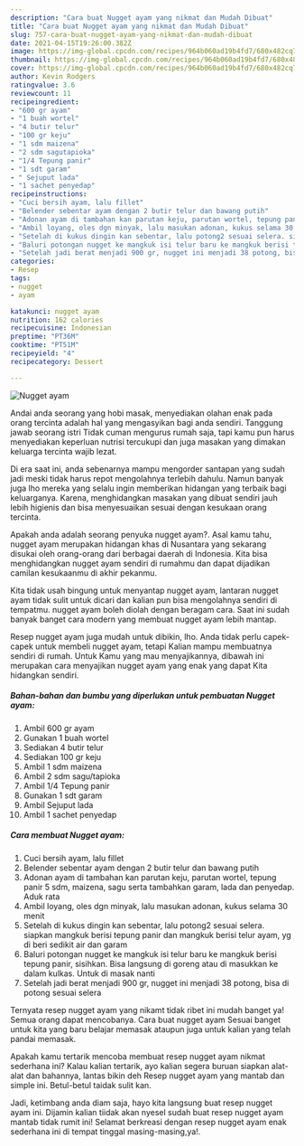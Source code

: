 ```yaml
---
description: "Cara buat Nugget ayam yang nikmat dan Mudah Dibuat"
title: "Cara buat Nugget ayam yang nikmat dan Mudah Dibuat"
slug: 757-cara-buat-nugget-ayam-yang-nikmat-dan-mudah-dibuat
date: 2021-04-15T19:26:00.382Z
image: https://img-global.cpcdn.com/recipes/964b060ad19b4fd7/680x482cq70/nugget-ayam-foto-resep-utama.jpg
thumbnail: https://img-global.cpcdn.com/recipes/964b060ad19b4fd7/680x482cq70/nugget-ayam-foto-resep-utama.jpg
cover: https://img-global.cpcdn.com/recipes/964b060ad19b4fd7/680x482cq70/nugget-ayam-foto-resep-utama.jpg
author: Kevin Rodgers
ratingvalue: 3.6
reviewcount: 11
recipeingredient:
- "600 gr ayam"
- "1 buah wortel"
- "4 butir telur"
- "100 gr keju"
- "1 sdm maizena"
- "2 sdm sagutapioka"
- "1/4 Tepung panir"
- "1 sdt garam"
- " Sejuput lada"
- "1 sachet penyedap"
recipeinstructions:
- "Cuci bersih ayam, lalu fillet"
- "Belender sebentar ayam dengan 2 butir telur dan bawang putih"
- "Adonan ayam di tambahan kan parutan keju, parutan wortel, tepung panir 5 sdm, maizena, sagu serta tambahkan garam, lada dan penyedap. Aduk rata"
- "Ambil loyang, oles dgn minyak, lalu masukan adonan, kukus selama 30 menit"
- "Setelah di kukus dingin kan sebentar, lalu potong2 sesuai selera. siapkan mangkuk berisi tepung panir dan mangkuk berisi telur ayam, yg di beri sedikit air dan garam"
- "Baluri potongan nugget ke mangkuk isi telur baru ke mangkuk berisi tepung panir, sisihkan. Bisa langsung di goreng atau di masukkan ke dalam kulkas. Untuk di masak nanti"
- "Setelah jadi berat menjadi 900 gr, nugget ini menjadi 38 potong, bisa di potong sesuai selera"
categories:
- Resep
tags:
- nugget
- ayam

katakunci: nugget ayam 
nutrition: 162 calories
recipecuisine: Indonesian
preptime: "PT36M"
cooktime: "PT51M"
recipeyield: "4"
recipecategory: Dessert

---
```



![Nugget ayam](https://img-global.cpcdn.com/recipes/964b060ad19b4fd7/680x482cq70/nugget-ayam-foto-resep-utama.jpg)

Andai anda seorang yang hobi masak, menyediakan olahan enak pada orang tercinta adalah hal yang mengasyikan bagi anda sendiri. Tanggung jawab seorang istri Tidak cuman mengurus rumah saja, tapi kamu pun harus menyediakan keperluan nutrisi tercukupi dan juga masakan yang dimakan keluarga tercinta wajib lezat.

Di era  saat ini, anda sebenarnya mampu mengorder santapan yang sudah jadi meski tidak harus repot mengolahnya terlebih dahulu. Namun banyak juga lho mereka yang selalu ingin memberikan hidangan yang terbaik bagi keluarganya. Karena, menghidangkan masakan yang dibuat sendiri jauh lebih higienis dan bisa menyesuaikan sesuai dengan kesukaan orang tercinta. 



Apakah anda adalah seorang penyuka nugget ayam?. Asal kamu tahu, nugget ayam merupakan hidangan khas di Nusantara yang sekarang disukai oleh orang-orang dari berbagai daerah di Indonesia. Kita bisa menghidangkan nugget ayam sendiri di rumahmu dan dapat dijadikan camilan kesukaanmu di akhir pekanmu.

Kita tidak usah bingung untuk menyantap nugget ayam, lantaran nugget ayam tidak sulit untuk dicari dan kalian pun bisa mengolahnya sendiri di tempatmu. nugget ayam boleh diolah dengan beragam cara. Saat ini sudah banyak banget cara modern yang membuat nugget ayam lebih mantap.

Resep nugget ayam juga mudah untuk dibikin, lho. Anda tidak perlu capek-capek untuk membeli nugget ayam, tetapi Kalian mampu membuatnya sendiri di rumah. Untuk Kamu yang mau menyajikannya, dibawah ini merupakan cara menyajikan nugget ayam yang enak yang dapat Kita hidangkan sendiri.

<!--inarticleads1-->

##### Bahan-bahan dan bumbu yang diperlukan untuk pembuatan Nugget ayam:

1. Ambil 600 gr ayam
1. Gunakan 1 buah wortel
1. Sediakan 4 butir telur
1. Sediakan 100 gr keju
1. Ambil 1 sdm maizena
1. Ambil 2 sdm sagu/tapioka
1. Ambil 1/4 Tepung panir
1. Gunakan 1 sdt garam
1. Ambil  Sejuput lada
1. Ambil 1 sachet penyedap




<!--inarticleads2-->

##### Cara membuat Nugget ayam:

1. Cuci bersih ayam, lalu fillet
1. Belender sebentar ayam dengan 2 butir telur dan bawang putih
1. Adonan ayam di tambahan kan parutan keju, parutan wortel, tepung panir 5 sdm, maizena, sagu serta tambahkan garam, lada dan penyedap. Aduk rata
1. Ambil loyang, oles dgn minyak, lalu masukan adonan, kukus selama 30 menit
1. Setelah di kukus dingin kan sebentar, lalu potong2 sesuai selera. siapkan mangkuk berisi tepung panir dan mangkuk berisi telur ayam, yg di beri sedikit air dan garam
1. Baluri potongan nugget ke mangkuk isi telur baru ke mangkuk berisi tepung panir, sisihkan. Bisa langsung di goreng atau di masukkan ke dalam kulkas. Untuk di masak nanti
1. Setelah jadi berat menjadi 900 gr, nugget ini menjadi 38 potong, bisa di potong sesuai selera




Ternyata resep nugget ayam yang nikamt tidak ribet ini mudah banget ya! Semua orang dapat mencobanya. Cara buat nugget ayam Sesuai banget untuk kita yang baru belajar memasak ataupun juga untuk kalian yang telah pandai memasak.

Apakah kamu tertarik mencoba membuat resep nugget ayam nikmat sederhana ini? Kalau kalian tertarik, ayo kalian segera buruan siapkan alat-alat dan bahannya, lantas bikin deh Resep nugget ayam yang mantab dan simple ini. Betul-betul taidak sulit kan. 

Jadi, ketimbang anda diam saja, hayo kita langsung buat resep nugget ayam ini. Dijamin kalian tiidak akan nyesel sudah buat resep nugget ayam mantab tidak rumit ini! Selamat berkreasi dengan resep nugget ayam enak sederhana ini di tempat tinggal masing-masing,ya!.

